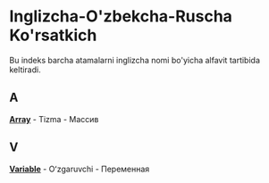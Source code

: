 # Inglizcha-O'zbekcha-Ruscha Ko'rsatkich

Bu indeks barcha atamalarni inglizcha nomi bo'yicha alfavit tartibida keltiradi.

## A
[**Array**](../terms/array.md) - Tizma - Массив

## V
[**Variable**](../terms/variable.md) - Oʻzgaruvchi - Переменная
